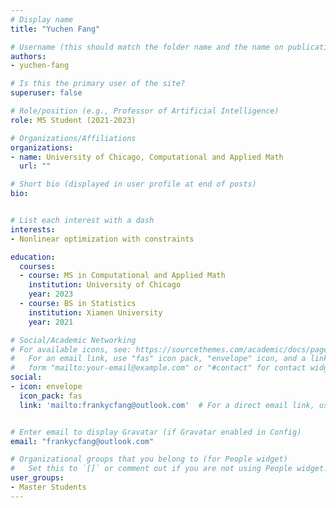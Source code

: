 ```yaml
---
# Display name
title: "Yuchen Fang"

# Username (this should match the folder name and the name on publications)
authors:
- yuchen-fang

# Is this the primary user of the site?
superuser: false

# Role/position (e.g., Professor of Artificial Intelligence)
role: MS Student (2021-2023)

# Organizations/Affiliations
organizations:
- name: University of Chicago, Computational and Applied Math
  url: ""

# Short bio (displayed in user profile at end of posts)
bio:


# List each interest with a dash
interests:
- Nonlinear optimization with constraints

education:
  courses:
  - course: MS in Computational and Applied Math
    institution: University of Chicago
    year: 2023  
  - course: BS in Statistics
    institution: Xiamen University
    year: 2021

# Social/Academic Networking
# For available icons, see: https://sourcethemes.com/academic/docs/page-builder/#icons
#   For an email link, use "fas" icon pack, "envelope" icon, and a link in the
#   form "mailto:your-email@example.com" or "#contact" for contact widget.
social:
- icon: envelope
  icon_pack: fas
  link: 'mailto:frankycfang@outlook.com'  # For a direct email link, use "mailto:test@example.org".


# Enter email to display Gravatar (if Gravatar enabled in Config)
email: "frankycfang@outlook.com"

# Organizational groups that you belong to (for People widget)
#   Set this to `[]` or comment out if you are not using People widget.
user_groups:
- Master Students
---
```

